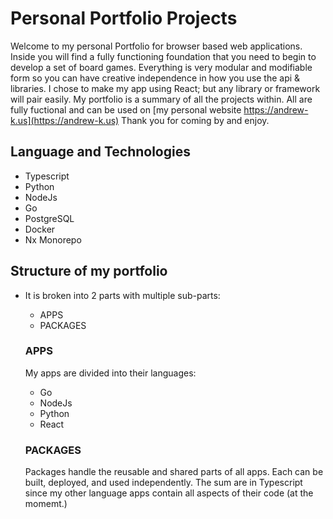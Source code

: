 # Personal Portfolio Projects

Welcome to my personal Portfolio for browser based web applications. Inside you will find a fully functioning foundation that you need to begin to develop a set of board games. Everything is very modular and modifiable form so you can have creative independence in how you use the api & libraries. I chose to make my app using React; but any library or framework will pair easily. My portfolio is a summary of all the projects within. All are fully fuctional and can be used on [my personal website https://andrew-k.us](https://andrew-k.us) Thank you for coming by and enjoy.

## Language and Technologies

- Typescript
- Python  
- NodeJs
- Go
- PostgreSQL
- Docker
- Nx Monorepo

## Structure of my portfolio

- It is broken into 2 parts with multiple sub-parts:

  
  - APPS
  - PACKAGES

  ### APPS

  My apps are divided into their languages:

  - Go
  - NodeJs
  - Python
  - React

  ### PACKAGES

  Packages handle the reusable and shared parts of all apps. Each can be built, deployed, and used independently. The sum are in Typescript since my other language apps contain all aspects of their code (at the momemt.)
